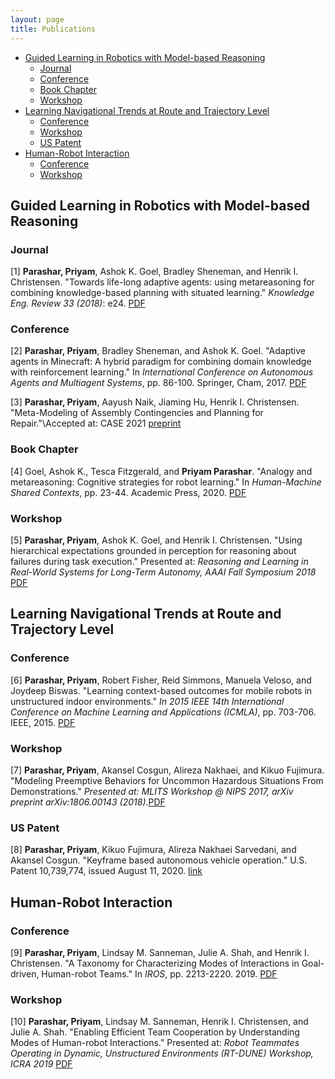 ```yaml
---
layout: page
title: Publications
---
```


- [Guided Learning in Robotics with Model-based Reasoning](#guided-learning-in-robotics-with-model-based-reasoning)
  - [Journal](#journal)
  - [Conference](#conference)
  - [Book Chapter](#book-chapter)
  - [Workshop](#workshop)
- [Learning Navigational Trends at Route and Trajectory Level](#learning-navigational-trends-at-route-and-trajectory-level)
  - [Conference](#conference-1)
  - [Workshop](#workshop-1)
  - [US Patent](#us-patent)
- [Human-Robot Interaction](#human-robot-interaction)
  - [Conference](#conference-2)
  - [Workshop](#workshop-2)

## Guided Learning in Robotics with Model-based Reasoning

### Journal

[1] **Parashar, Priyam**, Ashok K. Goel, Bradley Sheneman, and Henrik I. Christensen.
"Towards life-long adaptive agents: using metareasoning for combining knowledge-based
planning with situated learning." _Knowledge Eng. Review 33 (2018)_: e24.
[PDF]({{site.url}}/resources/papers/18ker.pdf)

### Conference

[2] **Parashar, Priyam**, Bradley Sheneman, and Ashok K. Goel. "Adaptive agents in
Minecraft: A hybrid paradigm for combining domain knowledge with reinforcement
learning." In _International Conference on Autonomous Agents and Multiagent Systems_,
pp. 86-100. Springer, Cham, 2017. [PDF]({{site.url}}/resources/papers/17aamas.pdf)

[3] **Parashar, Priyam**, Aayush Naik, Jiaming Hu, Henrik I. Christensen. "Meta-Modeling
of Assembly Contingencies and Planning for Repair."\\Accepted at: CASE 2021
[preprint](https://arxiv.org/pdf/2103.07544.pdf)

### Book Chapter

[4] Goel, Ashok K., Tesca Fitzgerald, and **Priyam Parashar**. "Analogy and
metareasoning: Cognitive strategies for robot learning." In _Human-Machine Shared
Contexts_, pp. 23-44. Academic Press, 2020.
[PDF]({{site.url}}/resources/papers/20hmsc.pdf)

### Workshop

[5] **Parashar, Priyam**, Ashok K. Goel, and Henrik I. Christensen. "Using hierarchical
expectations grounded in perception for reasoning about failures during task execution."
Presented at: _Reasoning and Learning in Real-World Systems for Long-Term Autonomy, AAAI
Fall Symposium 2018_ [PDF]({{site.url}}/resources/papers/18aaaifss.pdf)

## Learning Navigational Trends at Route and Trajectory Level

### Conference

[6] **Parashar, Priyam**, Robert Fisher, Reid Simmons, Manuela Veloso, and Joydeep
Biswas. "Learning context-based outcomes for mobile robots in unstructured indoor
environments." _In 2015 IEEE 14th International Conference on Machine Learning and
Applications (ICMLA)_, pp. 703-706. IEEE, 2015.
[PDF]({{site.url}}/resources/papers/15icmla.pdf)

### Workshop

[7] **Parashar, Priyam**, Akansel Cosgun, Alireza Nakhaei, and Kikuo Fujimura. "Modeling
Preemptive Behaviors for Uncommon Hazardous Situations From Demonstrations." _Presented
at: MLITS Workshop @ NIPS 2017, arXiv preprint arXiv:1806.00143
(2018)_.[PDF]({{site.url}}/resources/papers/18nuerips_ws.pdf)

### US Patent

[8] **Parashar, Priyam**, Kikuo Fujimura, Alireza Nakhaei Sarvedani, and Akansel Cosgun.
"Keyframe based autonomous vehicle operation." U.S. Patent 10,739,774, issued August
11, 2020.
[link](https://patentimages.storage.googleapis.com/7c/ae/56/6d4622b1c4b0a2/US10739774.pdf)

## Human-Robot Interaction

### Conference

[9] **Parashar, Priyam**, Lindsay M. Sanneman, Julie A. Shah, and Henrik I. Christensen.
"A Taxonomy for Characterizing Modes of Interactions in Goal-driven, Human-robot Teams."
In _IROS_, pp. 2213-2220. 2019. [PDF]({{site.url}}/resources/papers/19iros.pdf)

### Workshop

[10] **Parashar, Priyam**, Lindsay M. Sanneman, Henrik I. Christensen, and Julie A.
Shah. "Enabling Efficient Team Cooperation by Understanding Modes of Human-robot
Interactions." Presented at: _Robot Teammates Operating in Dynamic, Unstructured
Environments (RT-DUNE) Workshop, ICRA 2019_
[PDF]({{Site.url}}/resources/papers/19icra_ws.pdf)
